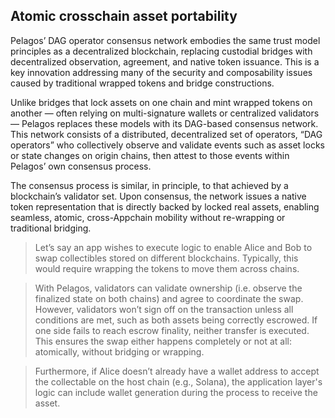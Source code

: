 ## Atomic crosschain asset portability

Pelagos’ DAG operator consensus network embodies the same trust model principles as a decentralized blockchain, replacing custodial bridges with decentralized observation, agreement, and native token issuance. This is a key innovation addressing many of the security and composability issues caused by traditional wrapped tokens and bridge constructions.

Unlike bridges that lock assets on one chain and mint wrapped tokens on another &mdash; often relying on multi-signature wallets or centralized validators &mdash; Pelagos replaces these models with its DAG-based consensus network. This network consists of a distributed, decentralized set of operators, “DAG operators” who collectively observe and validate events such as asset locks or state changes on origin chains, then attest to those events within Pelagos’ own consensus process.

The consensus process is similar, in principle, to that achieved by a blockchain’s validator set. Upon consensus, the network issues a native token representation that is directly backed by locked real assets, enabling seamless, atomic, cross-Appchain mobility without re-wrapping or traditional bridging.

> Let’s say an app wishes to execute logic to enable Alice and Bob to swap collectibles stored on different blockchains. Typically, this would require wrapping the tokens to move them across chains.

> With Pelagos, validators can validate ownership (i.e. observe the finalized state on both chains) and agree to coordinate the swap. However, validators won’t sign off on the transaction unless all conditions are met, such as both assets being correctly escrowed. If one side fails to reach escrow finality, neither transfer is executed. This ensures the swap either happens completely or not at all: atomically, without bridging or wrapping.

> Furthermore, if Alice doesn’t already have a wallet address to accept the collectable on the host chain (e.g., Solana), the application layer's logic can include wallet generation during the process to receive the asset.
